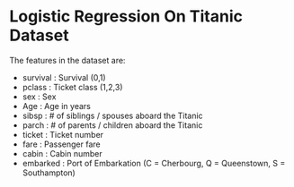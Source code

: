 # Logistic Regression On Titanic Dataset #

The features in the dataset are:</br>
* survival : Survival (0,1)
* pclass : Ticket class (1,2,3)
* sex : Sex
* Age : Age in years
* sibsp : # of siblings / spouses aboard the Titanic
* parch	: # of parents / children aboard the Titanic
* ticket : Ticket number	
* fare : Passenger fare	
* cabin : Cabin number	
* embarked : Port of Embarkation (C = Cherbourg, Q = Queenstown, S = Southampton)
